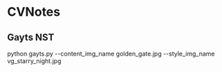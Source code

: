 # CVNotes

## Gayts NST
python gayts.py --content_img_name golden_gate.jpg --style_img_name vg_starry_night.jpg

